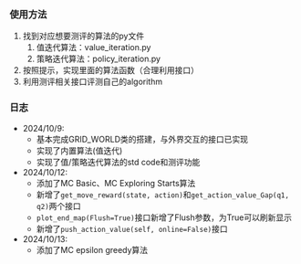 ### 使用方法
1. 找到对应想要测评的算法的py文件
   1. 值迭代算法：value_iteration.py
   2. 策略迭代算法：policy_iteration.py
2. 按照提示，实现里面的算法函数（合理利用接口）
3. 利用测评相关接口评测自己的algorithm

### 日志
- 2024/10/9:
  - 基本完成GRID_WORLD类的搭建，与外界交互的接口已实现
  - 实现了内置算法(值迭代)
  - 实现了值/策略迭代算法的std code和测评功能
- 2024/10/12:
  - 添加了MC Basic、MC Exploring Starts算法
  - 新增了`get_move_reward(state, action)`和`get_action_value_Gap(q1, q2)`两个接口
  - `plot_end_map(Flush=True)`接口新增了Flush参数，为True可以刷新显示
  - 新增了`push_action_value(self, online=False)`接口
- 2024/10/13:
  - 添加了MC epsilon greedy算法